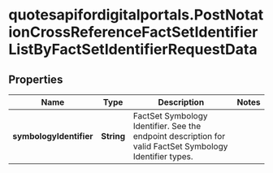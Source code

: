 # quotesapifordigitalportals.PostNotationCrossReferenceFactSetIdentifierListByFactSetIdentifierRequestData

## Properties

Name | Type | Description | Notes
------------ | ------------- | ------------- | -------------
**symbologyIdentifier** | **String** | FactSet Symbology Identifier. See the endpoint description for valid FactSet Symbology Identifier types. | 


